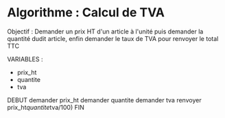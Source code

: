 # Algorithme : Calcul de TVA

Objectif : Demander un prix HT d'un article à l'unité
puis demander la quantité dudit article,
enfin demander le taux de TVA
pour renvoyer le total TTC

VARIABLES :
- prix_ht
- quantite
- tva


DEBUT
    demander prix_ht
    demander quantite
    demander tva
    renvoyer prix_ht*quantite*tva/100)
FIN